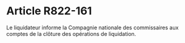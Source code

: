 # Article R822-161

Le liquidateur informe la Compagnie nationale des commissaires aux comptes de la clôture des opérations de liquidation.
